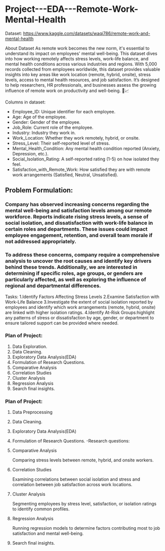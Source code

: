 # Project---EDA---Remote-Work-Mental-Health

Dataset: https://www.kaggle.com/datasets/waqi786/remote-work-and-mental-health

About Dataset
As remote work becomes the new norm, it's essential to understand its impact on employees' mental well-being. 
This dataset dives into how working remotely affects stress levels, work-life balance, and mental health conditions across various industries and regions.
With 5,000 records collected from employees worldwide, this dataset provides valuable insights into key areas like work location (remote, hybrid, onsite), stress levels, access to mental health resources, and job satisfaction. It’s designed to help researchers, HR professionals, and businesses assess the growing influence of remote work on productivity and well-being. 🌿📈

Columns in dataset:

-  Employee_ID: Unique identifier for each employee.
-  Age: Age of the employee.
-  Gender: Gender of the employee.
-  Job_Role: Current role of the employee.
-  Industry: Industry they work in.
-  Work_Location: Whether they work remotely, hybrid, or onsite.
-  Stress_Level: Their self-reported level of stress.
-  Mental_Health_Condition: Any mental health condition reported (Anxiety, Depression, etc.).
-  Social_Isolation_Rating: A self-reported rating (1-5) on how isolated they feel.
-  Satisfaction_with_Remote_Work: How satisfied they are with remote work arrangements (Satisfied, Neutral, Unsatisfied).

## Problem Formulation:
### Company has observed increasing concerns regarding the mental well-being and satisfaction levels among our remote workforce. Reports indicate rising stress levels, a sense of social isolation, and dissatisfaction with work-life balance in certain roles and departments. These issues could impact employee engagement, retention, and overall team morale if not addressed appropriately.

### To address these concerns, company require a comprehensive analysis to uncover the root causes and identify key drivers behind these trends. Additionally, we are interested in determining if specific roles, age groups, or genders are particularly affected, as well as exploring the influence of regional and departmental differences.

Tasks:
1.Identify Factors Affecting Stress Levels
2.Examine Satisfaction with Work-Life Balance
3.Investigate the extent of social isolation reported by employees and identify which work arrangements (remote, hybrid, onsite) are linked with higher isolation ratings.
4.Identify At-Risk Groups:highlight any patterns of stress or dissatisfaction by age, gender, or department to ensure tailored support can be provided where needed.



### Plan of Project:
  1. Data Exploration.
  2. Data Cleaning.
  3. Exploratory Data Analysis(EDA)
  4. Formulation of Research Questions.
  5. Comparative Analysis  
  6. Correlation Studies
  7. Cluster Analysis
  8. Regression Analysis
  9. Search final insights.

### Plan of Project:
  1. Data Preprocessing
  2. Data Cleaning.
  3. Exploratory Data Analysis(EDA)
  4. Formulation of Research Questions. -Research questions:
  6. Comparative Analysis
     
     Comparing stress levels between remote, hybrid, and onsite workers.
     
  7. Correlation Studies
     
     Examining correlations between social isolation and stress and correlation between job satisfaction across work locations.
     
  8. Cluster Analysis

     Segmenting employees by stress level, satisfaction, or isolation ratings to identify common profiles.
     
  9. Regression Analysis
     
     Running regression models to determine factors contributing most to job satisfaction and mental well-being.
     
  10. Search final insights.
